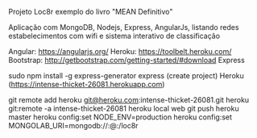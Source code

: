 Projeto Loc8r exemplo do livro "MEAN Definitivo"

Aplicação com MongoDB, Nodejs, Express, AngularJs, listando redes estabelecimentos com wifi e sistema interativo de classificação

Angular: https://angularjs.org/
Heroku: https://toolbelt.heroku.com/
Bootstrap: http://getbootstrap.com/getting-started/#download
Express

sudo npm install -g express-generator
express (create project)
Heroku (https://intense-thicket-26081.herokuapp.com)

git remote add heroku git@heroku.com:intense-thicket-26081.git
heroku git:remote -a intense-thicket-26081
heroku local web
git push heroku master
heroku config:set NODE_ENV=production
heroku config:set MONGOLAB_URI=mongodb://:@:/loc8r